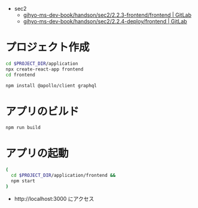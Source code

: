 - sec2
  - [gihyo-ms-dev-book/handson/sec2/2.2.3-frontend/frontend | GitLab](https://gitlab.com/gihyo-ms-dev-book/handson/sec2/2.2.3-frontend/frontend)
  - [gihyo-ms-dev-book/handson/sec2/2.2.4-deploy/frontend | GitLab](https://gitlab.com/gihyo-ms-dev-book/handson/sec2/2.2.4-deploy/frontend)


# プロジェクト作成

```bash
cd $PROJECT_DIR/application
npx create-react-app frontend
cd frontend

npm install @apollo/client graphql
```

# アプリのビルド

```bash
npm run build
```

# アプリの起動

```bash
(
  cd $PROJECT_DIR/application/frontend &&
  npm start
)

```

- http://localhost:3000 にアクセス